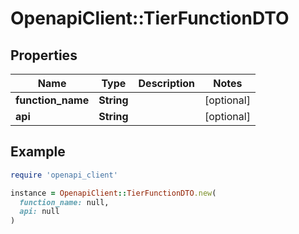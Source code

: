 # OpenapiClient::TierFunctionDTO

## Properties

| Name | Type | Description | Notes |
| ---- | ---- | ----------- | ----- |
| **function_name** | **String** |  | [optional] |
| **api** | **String** |  | [optional] |

## Example

```ruby
require 'openapi_client'

instance = OpenapiClient::TierFunctionDTO.new(
  function_name: null,
  api: null
)
```

